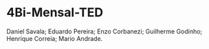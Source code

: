 # 4Bi-Mensal-TED
Daniel Savala; Eduardo Pereira; Enzo Corbanezi; Guilherme Godinho; Henrique Correia; Mario Andrade.
